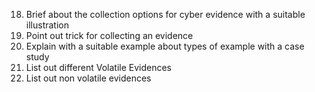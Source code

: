 


18. Brief about the collection options for cyber evidence with a suitable illustration
19. Point out trick for collecting an evidence
20. Explain with a suitable example about types of example with a case study
21. List out different Volatile Evidences
22. List out non volatile evidences
